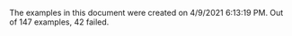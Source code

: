 
The examples in this document were created on 4/9/2021 6:13:19 PM. 
Out of 147 examples,
42 failed.

